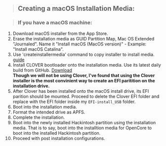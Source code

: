 > ## Creating a macOS Installation Media:

> ### If you have a macOS machine: 

1. Download macOS installer from the App Store.
2. Erase the installation media as GUID Partition Map, Mac OS Extended "Journaled". Name it "Install macOS (MacOS version)" - Example: "Install macOS Catalina".
3. Use 'createinstallermedia' command to copy installer to install media. [guide](https://support.apple.com/en-us/ht201372)
4. Install CLOVER bootloader onto the installation media. Use its latest daily build from GitHub. [Download](https://github.com/Dids/clover-builder/releases)  
   **Though we will not be using Clover, I've found that using the Clover installer is the most convinient way to create an EFI paritition on the installation drive.**
5. After Clover has been installed onto the macOS install drive, its EFI parition should be mounted. Proceed to delete the Clover EFI folder and replace with the EFI folder inside my `EFI-install_USB` folder.
6. Boot into the installation media.
7. Format the intended drive as APFS.
8. Complete the installation.
9. Boot into the newly installed Hackintosh partition using the installation media. That is to say, boot into the installtion media for OpenCore to boot into the installed Hackintosh partition.
10. Proceed with post installation configurations.
